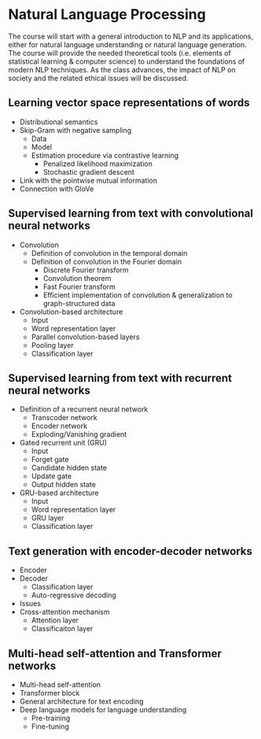 # Natural Language Processing

The course will start with a general introduction to NLP and its applications, either for natural language understanding or natural language generation. The course will provide the needed theoretical tools (i.e. elements of statistical learning & computer science) to understand the foundations of modern NLP techniques. As the class advances, the impact of NLP on society and the related ethical issues will be discussed.

## Learning vector space representations of words
- Distributional semantics
- Skip-Gram with negative sampling
  - Data
  - Model
  - Estimation procedure via contrastive learning
    - Penalized likelihood maximization
    - Stochastic gradient descent
- Link with the pointwise mutual information
- Connection with GloVe

## Supervised learning from text with convolutional neural networks
- Convolution 
  - Definition of convolution in the temporal domain
  - Definition of convolution in the Fourier domain
    - Discrete Fourier transform
    - Convolution theorem
    - Fast Fourier transform
    - Efficient implementation of convolution & generalization to graph-structured data
- Convolution-based architecture
  - Input
  - Word representation layer
  - Parallel convolution-based layers
  - Pooling layer
  - Classification layer

## Supervised learning from text with recurrent neural networks
- Definition of a recurrent neural network
  - Transcoder network
  - Encoder network
  - Exploding/Vanishing gradient
- Gated recurrent unit (GRU)
  - Input
  - Forget gate
  - Candidate hidden state
  - Update gate
  - Output hidden state
- GRU-based architecture
  - Input
  - Word representation layer
  - GRU layer
  - Classification layer

## Text generation with encoder-decoder networks
- Encoder
- Decoder
  - Classification layer
  - Auto-regressive decoding
- Issues
- Cross-attention mechanism
  - Attention layer
  - Classificaiton layer

## Multi-head self-attention and Transformer networks
- Multi-head self-attention
- Transformer block
- General architecture for text encoding
- Deep language models for language understanding
  - Pre-training
  - Fine-tuning
